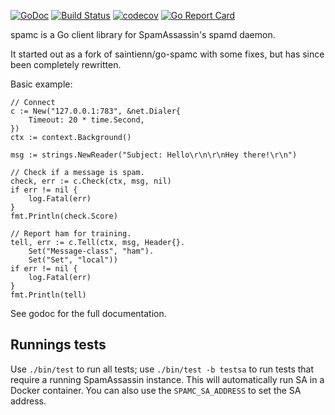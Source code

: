 [![GoDoc](https://godoc.org/github.com/Teamwork/spamc?status.svg)](https://teamwork.github.io/spamc/)
[![Build Status](https://travis-ci.org/Teamwork/spamc.svg?branch=master)](https://travis-ci.org/Teamwork/spamc)
[![codecov](https://codecov.io/gh/Teamwork/spamc/branch/master/graph/badge.svg?token=n0k8YjbQOL)](https://codecov.io/gh/Teamwork/spamc)
[![Go Report Card](https://goreportcard.com/badge/github.com/Teamwork/spamc)](https://goreportcard.com/report/github.com/Teamwork/spamc)

spamc is a Go client library for SpamAssassin's spamd daemon.

It started out as a fork of saintienn/go-spamc with some fixes, but has since
been completely rewritten.

Basic example:

	// Connect
	c := New("127.0.0.1:783", &net.Dialer{
		Timeout: 20 * time.Second,
	})
	ctx := context.Background()

	msg := strings.NewReader("Subject: Hello\r\n\r\nHey there!\r\n")

	// Check if a message is spam.
	check, err := c.Check(ctx, msg, nil)
	if err != nil {
		log.Fatal(err)
	}
	fmt.Println(check.Score)

	// Report ham for training.
	tell, err := c.Tell(ctx, msg, Header{}.
		Set("Message-class", "ham").
		Set("Set", "local"))
	if err != nil {
		log.Fatal(err)
	}
	fmt.Println(tell)

See godoc for the full documentation.

Runnings tests
--------------

Use `./bin/test` to run all tests; use `./bin/test -b testsa` to run tests that
require a running SpamAssassin instance. This will automatically run SA in a
Docker container. You can also use the `SPAMC_SA_ADDRESS` to set the SA address.
